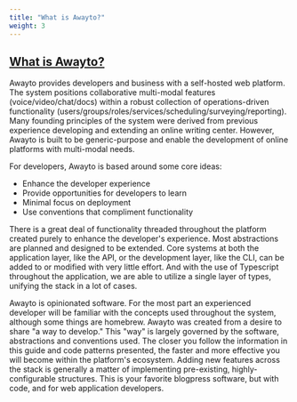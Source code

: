 ```yaml
---
title: "What is Awayto?"
weight: 3
---
```


## [What is Awayto?](#what-is-awayto)

Awayto provides developers and business with a self-hosted web platform. The system positions collaborative multi-modal features (voice/video/chat/docs) within a robust collection of operations-driven functionality (users/groups/roles/services/scheduling/surveying/reporting). Many founding principles of the system were derived from previous experience developing and extending an online writing center. However, Awayto is built to be generic-purpose and enable the development of online platforms with multi-modal needs.

For developers, Awayto is based around some core ideas:

- Enhance the developer experience
- Provide opportunities for developers to learn
- Minimal focus on deployment
- Use conventions that compliment functionality

There is a great deal of functionality threaded throughout the platform created purely to enhance the developer's experience. Most abstractions are planned and designed to be extended. Core systems at both the application layer, like the API, or the development layer, like the CLI, can be added to or modified with very little effort. And with the use of Typescript throughout the application, we are able to utilize a single layer of types, unifying the stack in a lot of cases.

Awayto is opinionated software. For the most part an experienced developer will be familiar with the concepts used throughout the system, although some things are homebrew. Awayto was created from a desire to share "a way to develop." This "way" is largely governed by the software, abstractions and conventions used. The closer you follow the information in this guide and code patterns presented, the faster and more effective you will become within the platform's ecosystem. Adding new features across the stack is generally a matter of implementing pre-existing, highly-configurable structures. This is your favorite blogpress software, but with code, and for web application developers.